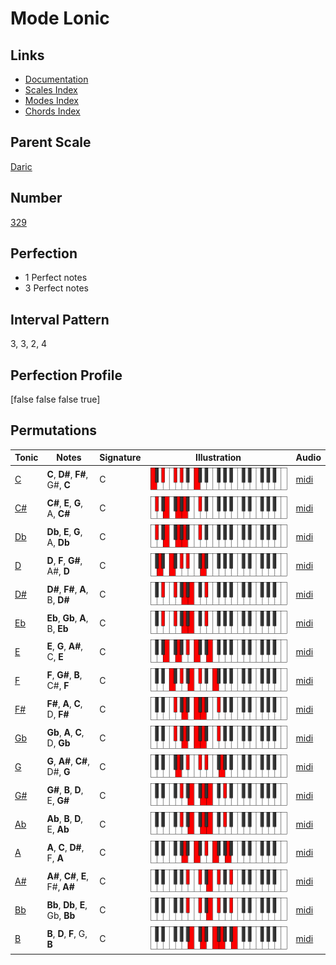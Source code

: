 # Mode Lonic

## Links

- [Documentation](index.md)
- [Scales Index](Scales.md)
- [Modes Index](Modes.md)
- [Chords Index](Chords.md)

## Parent Scale

[Daric](ScaleDaric.md)

## Number

[329](https://ianring.com/musictheory/scales/329)

## Perfection

- 1 Perfect notes
- 3 Perfect notes

## Interval Pattern

3, 3, 2, 4

## Perfection Profile

[false false false true]

## Permutations

| Tonic | Notes | Signature | Illustration | Audio |
|-------|-------|-----------|--------------|-------|
| [C](ModeCNaturalLonic.md) | **C**, **D#**, **F#**, G#, **C** | C | ![CNaturalLonic](ModeCNaturalLonic.png) | [midi](https://github.com/edipermadi/music/blob/main/docs/ModeCNaturalLonic.mid?raw=true) |
| [C#](ModeCSharpLonic.md) | **C#**, **E**, **G**, A, **C#** | C | ![CSharpLonic](ModeCSharpLonic.png) | [midi](https://github.com/edipermadi/music/blob/main/docs/ModeCSharpLonic.mid?raw=true) |
| [Db](ModeDFlatLonic.md) | **Db**, **E**, **G**, A, **Db** | C | ![DFlatLonic](ModeDFlatLonic.png) | [midi](https://github.com/edipermadi/music/blob/main/docs/ModeDFlatLonic.mid?raw=true) |
| [D](ModeDNaturalLonic.md) | **D**, **F**, **G#**, A#, **D** | C | ![DNaturalLonic](ModeDNaturalLonic.png) | [midi](https://github.com/edipermadi/music/blob/main/docs/ModeDNaturalLonic.mid?raw=true) |
| [D#](ModeDSharpLonic.md) | **D#**, **F#**, **A**, B, **D#** | C | ![DSharpLonic](ModeDSharpLonic.png) | [midi](https://github.com/edipermadi/music/blob/main/docs/ModeDSharpLonic.mid?raw=true) |
| [Eb](ModeEFlatLonic.md) | **Eb**, **Gb**, **A**, B, **Eb** | C | ![EFlatLonic](ModeEFlatLonic.png) | [midi](https://github.com/edipermadi/music/blob/main/docs/ModeEFlatLonic.mid?raw=true) |
| [E](ModeENaturalLonic.md) | **E**, **G**, **A#**, C, **E** | C | ![ENaturalLonic](ModeENaturalLonic.png) | [midi](https://github.com/edipermadi/music/blob/main/docs/ModeENaturalLonic.mid?raw=true) |
| [F](ModeFNaturalLonic.md) | **F**, **G#**, **B**, C#, **F** | C | ![FNaturalLonic](ModeFNaturalLonic.png) | [midi](https://github.com/edipermadi/music/blob/main/docs/ModeFNaturalLonic.mid?raw=true) |
| [F#](ModeFSharpLonic.md) | **F#**, **A**, **C**, D, **F#** | C | ![FSharpLonic](ModeFSharpLonic.png) | [midi](https://github.com/edipermadi/music/blob/main/docs/ModeFSharpLonic.mid?raw=true) |
| [Gb](ModeGFlatLonic.md) | **Gb**, **A**, **C**, D, **Gb** | C | ![GFlatLonic](ModeGFlatLonic.png) | [midi](https://github.com/edipermadi/music/blob/main/docs/ModeGFlatLonic.mid?raw=true) |
| [G](ModeGNaturalLonic.md) | **G**, **A#**, **C#**, D#, **G** | C | ![GNaturalLonic](ModeGNaturalLonic.png) | [midi](https://github.com/edipermadi/music/blob/main/docs/ModeGNaturalLonic.mid?raw=true) |
| [G#](ModeGSharpLonic.md) | **G#**, **B**, **D**, E, **G#** | C | ![GSharpLonic](ModeGSharpLonic.png) | [midi](https://github.com/edipermadi/music/blob/main/docs/ModeGSharpLonic.mid?raw=true) |
| [Ab](ModeAFlatLonic.md) | **Ab**, **B**, **D**, E, **Ab** | C | ![AFlatLonic](ModeAFlatLonic.png) | [midi](https://github.com/edipermadi/music/blob/main/docs/ModeAFlatLonic.mid?raw=true) |
| [A](ModeANaturalLonic.md) | **A**, **C**, **D#**, F, **A** | C | ![ANaturalLonic](ModeANaturalLonic.png) | [midi](https://github.com/edipermadi/music/blob/main/docs/ModeANaturalLonic.mid?raw=true) |
| [A#](ModeASharpLonic.md) | **A#**, **C#**, **E**, F#, **A#** | C | ![ASharpLonic](ModeASharpLonic.png) | [midi](https://github.com/edipermadi/music/blob/main/docs/ModeASharpLonic.mid?raw=true) |
| [Bb](ModeBFlatLonic.md) | **Bb**, **Db**, **E**, Gb, **Bb** | C | ![BFlatLonic](ModeBFlatLonic.png) | [midi](https://github.com/edipermadi/music/blob/main/docs/ModeBFlatLonic.mid?raw=true) |
| [B](ModeBNaturalLonic.md) | **B**, **D**, **F**, G, **B** | C | ![BNaturalLonic](ModeBNaturalLonic.png) | [midi](https://github.com/edipermadi/music/blob/main/docs/ModeBNaturalLonic.mid?raw=true) |

